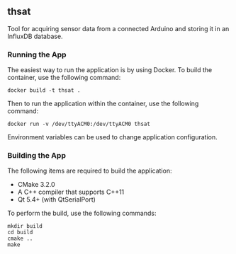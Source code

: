 ## thsat

Tool for acquiring sensor data from a connected Arduino and storing it in an InfluxDB database.

### Running the App

The easiest way to run the application is by using Docker. To build the container, use the following command:

    docker build -t thsat .

Then to run the application within the container, use the following command:

    docker run -v /dev/ttyACM0:/dev/ttyACM0 thsat

Environment variables can be used to change application configuration.

### Building the App

The following items are required to build the application:

- CMake 3.2.0
- A C++ compiler that supports C++11
- Qt 5.4+ (with QtSerialPort)

To perform the build, use the following commands:

    mkdir build
    cd build
    cmake ..
    make
